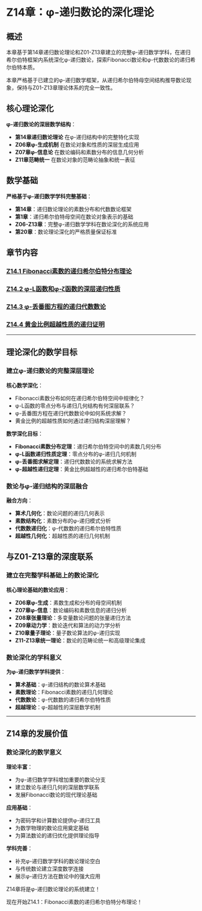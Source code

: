 # Z14章：φ-递归数论的深化理论

## 概述

本章基于第14章递归数论理论和Z01-Z13章建立的完整φ-递归数学学科，在递归希尔伯特框架内系统深化φ-递归数论，探索Fibonacci数论和φ-代数数论的递归希尔伯特本质。

本章严格基于已建立的φ-递归数学框架，从递归希尔伯特母空间结构推导数论现象，保持与Z01-Z13章理论体系的完全一致性。

## 核心理论深化

**φ-递归数论的深层数学结构**：
- **第14章递归数论理论** 在φ-递归结构中的完整特化实现
- **Z06章φ-生成机制** 在数论对象和性质的深层生成应用
- **Z07章φ-信息论** 在数论编码和素数分布的信息几何分析
- **Z11章范畴统一** 在数论对象的范畴论抽象和统一表征

## 数学基础

**严格基于φ-递归数学学科完整基础**：
- **第14章**：递归数论理论的素数分布和代数数论框架
- **第1章**：递归希尔伯特母空间在数论对象表示的基础
- **Z06-Z13章**：完整φ-递归数学学科在数论深化的系统应用
- **第20章**：数论理论深化的严格质量保证标准

## 章节内容

### [Z14.1 Fibonacci素数的递归希尔伯特分布理论](./Z14.1-fibonacci-primes-recursive-hilbert-distribution-theory.md)
### [Z14.2 φ-L函数和φ-ζ函数的深层递归性质](./Z14.2-phi-L-functions-zeta-functions-deep-recursive-properties.md)  
### [Z14.3 φ-丢番图方程的递归代数数论](./Z14.3-phi-diophantine-equations-recursive-algebraic-number-theory.md)
### [Z14.4 黄金比例超越性质的递归证明](./Z14.4-golden-ratio-transcendence-recursive-proof.md)

---

## 理论深化的数学目标

### **建立φ-递归数论的完整深层理论**

**核心数学深化**：
- Fibonacci素数分布如何在递归希尔伯特空间中规律化？
- φ-L函数的零点分布与递归几何结构有何深层联系？
- φ-丢番图方程在递归代数数论中如何系统求解？
- 黄金比例的超越性质如何通过递归结构深层理解？

**数学深化目标**：
- **Fibonacci素数分布定理**：递归希尔伯特空间中的素数几何分布
- **φ-L函数递归性质定理**：零点分布的φ-递归几何机制
- **φ-丢番图求解定理**：递归代数数论的系统求解方法
- **φ-超越性递归定理**：黄金比例超越性的递归希尔伯特基础

### **数论与φ-递归结构的深层融合**

**融合方向**：
- **算术几何化**：数论问题的递归几何表示
- **素数结构化**：素数分布的φ-递归模式分析
- **代数数递归化**：φ-代数数的递归希尔伯特性质
- **超越性几何化**：超越性质的递归几何机制

## 与Z01-Z13章的深度联系

### **建立在完整学科基础上的数论深化**

**核心理论基础的数论应用**：
- **Z06章φ-生成**：素数生成和分布的母空间机制
- **Z07章φ-信息**：数论编码和素数信息的递归分析
- **Z08章张量理论**：多变量数论问题的张量递归方法
- **Z09章动力学**：数论迭代和算法的动力学分析
- **Z10章量子理论**：量子数论算法的φ-递归实现
- **Z11-Z13章统一理论**：数论的范畴论统一和高级理论集成

### **数论深化的学科意义**

**为φ-递归数学学科提供**：
- **算术基础**：φ-递归结构的数论算术基础
- **素数理论**：Fibonacci素数的递归几何理论
- **代数数论**：φ-代数数的递归希尔伯特性质
- **超越理论**：φ-超越性的深层数学机制

---

## Z14章的发展价值

### **数论深化的数学意义**

**理论丰富**：
- 为φ-递归数学学科增加重要的数论分支
- 建立数论与递归几何的深层数学联系
- 发展Fibonacci数论的现代理论基础

**应用基础**：
- 为密码学和计算数论提供φ-递归工具
- 为数学物理的数论应用奠定基础
- 为算法数论的递归优化提供理论指导

**学科完善**：
- 补充φ-递归数学学科的数论理论空白
- 与传统数论建立深度数学连接
- 展示φ-递归方法在数论中的强大应用

Z14章将是φ-递归数论理论的系统建立！

现在开始Z14.1：Fibonacci素数的递归希尔伯特分布理论！